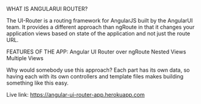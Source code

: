 WHAT IS ANGULARUI ROUTER?

The UI-Router is a routing framework for AngularJS built by the AngularUI team. It provides a different approach than ngRoute in that it changes your application views based on state of the application and not just the route URL.

FEATURES OF THE APP:
Angular UI Router over ngRoute
Nested Views
Multiple Views

Why would somebody use this approach? 
Each part has its own data, so having each with its own controllers and template files makes building something like this easy.

Live link:
https://angular-ui-router-app.herokuapp.com